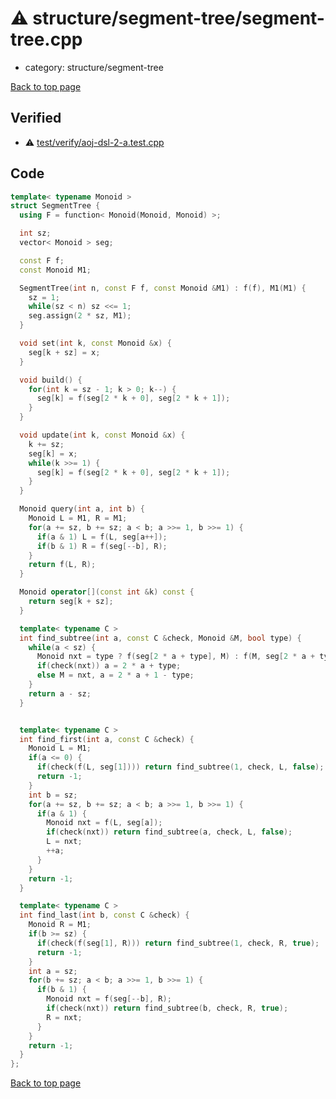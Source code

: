<!-- mathjax config similar to math.stackexchange -->
<script type="text/javascript" async
  src="https://cdnjs.cloudflare.com/ajax/libs/mathjax/2.7.5/MathJax.js?config=TeX-MML-AM_CHTML">
</script>
<script type="text/x-mathjax-config">
  MathJax.Hub.Config({
    TeX: { equationNumbers: { autoNumber: "AMS" }},
    tex2jax: {
      inlineMath: [ ['$','$'] ],
      processEscapes: true
    },
    "HTML-CSS": { matchFontHeight: false },
    displayAlign: "left",
    displayIndent: "2em"
  });
</script>

<script type="text/javascript" src="https://cdnjs.cloudflare.com/ajax/libs/jquery/3.4.1/jquery.min.js"></script>
<script src="https://cdn.jsdelivr.net/npm/jquery-balloon-js@1.1.2/jquery.balloon.min.js" integrity="sha256-ZEYs9VrgAeNuPvs15E39OsyOJaIkXEEt10fzxJ20+2I=" crossorigin="anonymous"></script>
<script type="text/javascript" src="../../../assets/js/copy-button.js"></script>
<link rel="stylesheet" href="../../../assets/css/copy-button.css" />


# :warning: structure/segment-tree/segment-tree.cpp
* category: structure/segment-tree


[Back to top page](../../../index.html)



## Verified
* :warning: [test/verify/aoj-dsl-2-a.test.cpp](../../../verify/test/verify/aoj-dsl-2-a.test.cpp.html)


## Code
```cpp
template< typename Monoid >
struct SegmentTree {
  using F = function< Monoid(Monoid, Monoid) >;

  int sz;
  vector< Monoid > seg;

  const F f;
  const Monoid M1;

  SegmentTree(int n, const F f, const Monoid &M1) : f(f), M1(M1) {
    sz = 1;
    while(sz < n) sz <<= 1;
    seg.assign(2 * sz, M1);
  }

  void set(int k, const Monoid &x) {
    seg[k + sz] = x;
  }

  void build() {
    for(int k = sz - 1; k > 0; k--) {
      seg[k] = f(seg[2 * k + 0], seg[2 * k + 1]);
    }
  }

  void update(int k, const Monoid &x) {
    k += sz;
    seg[k] = x;
    while(k >>= 1) {
      seg[k] = f(seg[2 * k + 0], seg[2 * k + 1]);
    }
  }

  Monoid query(int a, int b) {
    Monoid L = M1, R = M1;
    for(a += sz, b += sz; a < b; a >>= 1, b >>= 1) {
      if(a & 1) L = f(L, seg[a++]);
      if(b & 1) R = f(seg[--b], R);
    }
    return f(L, R);
  }

  Monoid operator[](const int &k) const {
    return seg[k + sz];
  }

  template< typename C >
  int find_subtree(int a, const C &check, Monoid &M, bool type) {
    while(a < sz) {
      Monoid nxt = type ? f(seg[2 * a + type], M) : f(M, seg[2 * a + type]);
      if(check(nxt)) a = 2 * a + type;
      else M = nxt, a = 2 * a + 1 - type;
    }
    return a - sz;
  }


  template< typename C >
  int find_first(int a, const C &check) {
    Monoid L = M1;
    if(a <= 0) {
      if(check(f(L, seg[1]))) return find_subtree(1, check, L, false);
      return -1;
    }
    int b = sz;
    for(a += sz, b += sz; a < b; a >>= 1, b >>= 1) {
      if(a & 1) {
        Monoid nxt = f(L, seg[a]);
        if(check(nxt)) return find_subtree(a, check, L, false);
        L = nxt;
        ++a;
      }
    }
    return -1;
  }

  template< typename C >
  int find_last(int b, const C &check) {
    Monoid R = M1;
    if(b >= sz) {
      if(check(f(seg[1], R))) return find_subtree(1, check, R, true);
      return -1;
    }
    int a = sz;
    for(b += sz; a < b; a >>= 1, b >>= 1) {
      if(b & 1) {
        Monoid nxt = f(seg[--b], R);
        if(check(nxt)) return find_subtree(b, check, R, true);
        R = nxt;
      }
    }
    return -1;
  }
};


```

[Back to top page](../../../index.html)

